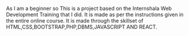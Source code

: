 As I am a beginner so This is a project based on the Internshala Web Development Training that I did.
It is made as per the instructions given in the entire online course.
It is made through the skillset of  HTML,CSS,BOOTSTRAP,PHP,DBMS,JAVASCRIPT AND REACT.
